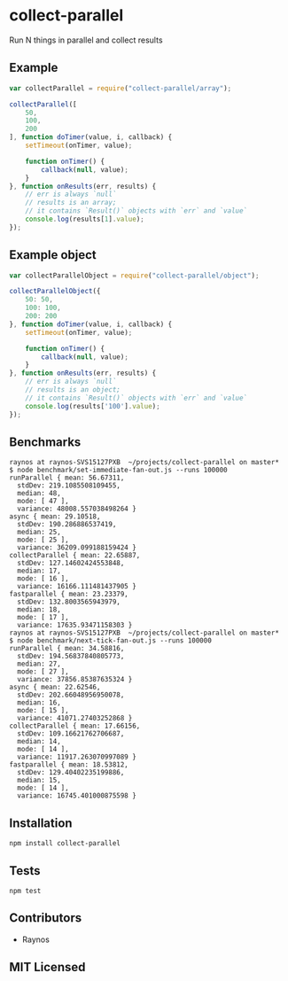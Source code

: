 # collect-parallel

<!--
    [![build status][build-png]][build]
    [![Coverage Status][cover-png]][cover]
    [![Davis Dependency status][dep-png]][dep]
-->

<!-- [![NPM][npm-png]][npm] -->

Run N things in parallel and collect results

## Example

```js
var collectParallel = require("collect-parallel/array");

collectParallel([
    50,
    100,
    200
], function doTimer(value, i, callback) {
    setTimeout(onTimer, value);

    function onTimer() {
        callback(null, value);
    }
}, function onResults(err, results) {
    // err is always `null`
    // results is an array;
    // it contains `Result()` objects with `err` and `value`
    console.log(results[1].value);
});
```

## Example object

```js
var collectParallelObject = require("collect-parallel/object");

collectParallelObject({
    50: 50,
    100: 100,
    200: 200
}, function doTimer(value, i, callback) {
    setTimeout(onTimer, value);

    function onTimer() {
        callback(null, value);
    }
}, function onResults(err, results) {
    // err is always `null`
    // results is an object;
    // it contains `Result()` objects with `err` and `value`
    console.log(results['100'].value);
});
```

## Benchmarks

```
raynos at raynos-SVS15127PXB  ~/projects/collect-parallel on master*
$ node benchmark/set-immediate-fan-out.js --runs 100000
runParallel { mean: 56.67311,
  stdDev: 219.1085508109455,
  median: 48,
  mode: [ 47 ],
  variance: 48008.557038498264 }
async { mean: 29.10518,
  stdDev: 190.286886537419,
  median: 25,
  mode: [ 25 ],
  variance: 36209.099188159424 }
collectParallel { mean: 22.65887,
  stdDev: 127.14602424553848,
  median: 17,
  mode: [ 16 ],
  variance: 16166.111481437905 }
fastparallel { mean: 23.23379,
  stdDev: 132.8003565943979,
  median: 18,
  mode: [ 17 ],
  variance: 17635.93471158303 }
raynos at raynos-SVS15127PXB  ~/projects/collect-parallel on master*
$ node benchmark/next-tick-fan-out.js --runs 100000
runParallel { mean: 34.58816,
  stdDev: 194.56837840805773,
  median: 27,
  mode: [ 27 ],
  variance: 37856.85387635324 }
async { mean: 22.62546,
  stdDev: 202.66048956950078,
  median: 16,
  mode: [ 15 ],
  variance: 41071.27403252868 }
collectParallel { mean: 17.66156,
  stdDev: 109.16621762706687,
  median: 14,
  mode: [ 14 ],
  variance: 11917.263070997089 }
fastparallel { mean: 18.53812,
  stdDev: 129.40402235199886,
  median: 15,
  mode: [ 14 ],
  variance: 16745.401000875598 }
```

## Installation

`npm install collect-parallel`

## Tests

`npm test`

## Contributors

 - Raynos

## MIT Licensed

  [build-png]: https://secure.travis-ci.org/Raynos/collect-parallel.png
  [build]: https://travis-ci.org/Raynos/collect-parallel
  [cover-png]: https://coveralls.io/repos/Raynos/collect-parallel/badge.png
  [cover]: https://coveralls.io/r/Raynos/collect-parallel
  [dep-png]: https://david-dm.org/Raynos/collect-parallel.png
  [dep]: https://david-dm.org/Raynos/collect-parallel
  [npm-png]: https://nodei.co/npm/collect-parallel.png?stars&downloads
  [npm]: https://nodei.co/npm/collect-parallel
